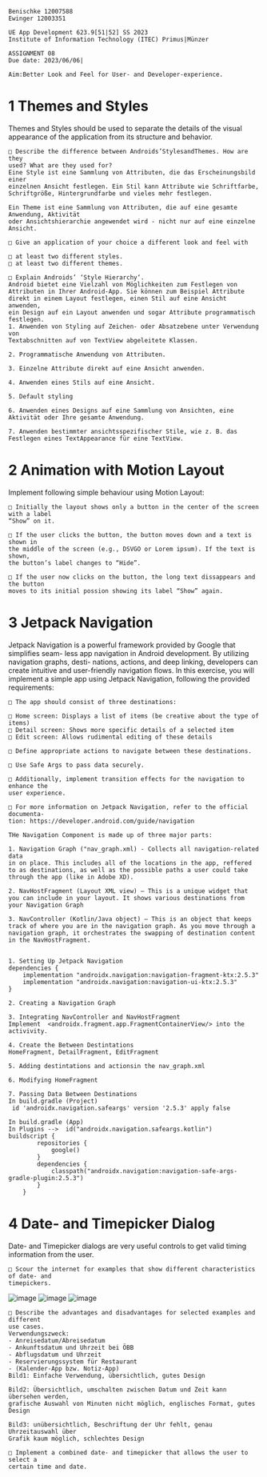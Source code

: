 ```
Benischke 12007588
Ewinger 12003351
```
```
UE App Development 623.9[51|52] SS 2023
Institute of Information Technology (ITEC) Primus|Münzer
```
```
ASSIGNMENT 08
Due date: 2023/06/06|
```
```
Aim:Better Look and Feel for User- and Developer-experience.
```
# 1 Themes and Styles

Themes and Styles should be used to separate the details of the visual appearance of
the application from its structure and behavior.

```
□ Describe the difference between Androids’StylesandThemes. How are they
used? What are they used for?
Eine Style ist eine Sammlung von Attributen, die das Erscheinungsbild einer 
einzelnen Ansicht festlegen. Ein Stil kann Attribute wie Schriftfarbe, 
Schriftgröße, Hintergrundfarbe und vieles mehr festlegen.

Ein Theme ist eine Sammlung von Attributen, die auf eine gesamte Anwendung, Aktivität
oder Ansichtshierarchie angewendet wird - nicht nur auf eine einzelne Ansicht.
```
```
□ Give an application of your choice a different look and feel with
```
```
□ at least two different styles.
□ at least two different themes.
```
```
□ Explain Androids’ ‘Style Hierarchy‘.
Android bietet eine Vielzahl von Möglichkeiten zum Festlegen von
Attributen in Ihrer Android-App. Sie können zum Beispiel Attribute
direkt in einem Layout festlegen, einen Stil auf eine Ansicht anwenden,
ein Design auf ein Layout anwenden und sogar Attribute programmatisch festlegen.
1. Anwenden von Styling auf Zeichen- oder Absatzebene unter Verwendung von
Textabschnitten auf von TextView abgeleitete Klassen.

2. Programmatische Anwendung von Attributen.

3. Einzelne Attribute direkt auf eine Ansicht anwenden.

4. Anwenden eines Stils auf eine Ansicht.

5. Default styling

6. Anwenden eines Designs auf eine Sammlung von Ansichten, eine Aktivität oder Ihre gesamte Anwendung.

7. Anwenden bestimmter ansichtsspezifischer Stile, wie z. B. das Festlegen eines TextAppearance für eine TextView.
```
# 2 Animation with Motion Layout

Implement following simple behaviour using Motion Layout:

```
□ Initially the layout shows only a button in the center of the screen with a label
“Show” on it.
```
```
□ If the user clicks the button, the button moves down and a text is shown in
the middle of the screen (e.g., DSVGO or Lorem ipsum). If the text is shown,
the button’s label changes to “Hide”.
```
```
□ If the user now clicks on the button, the long text dissappears and the button
moves to its initial possion showing its label “Show” again.
```



# 3 Jetpack Navigation

Jetpack Navigation is a powerful framework provided by Google that simplifies seam-
less app navigation in Android development. By utilizing navigation graphs, desti-
nations, actions, and deep linking, developers can create intuitive and user-friendly
navigation flows. In this exercise, you will implement a simple app using Jetpack
Navigation, following the provided requirements:

```
□ The app should consist of three destinations:
```
```
□ Home screen: Displays a list of items (be creative about the type of items)
□ Detail screen: Shows more specific details of a selected item
□ Edit screen: Allows rudimental editing of these details
```
```
□ Define appropriate actions to navigate between these destinations.
```
```
□ Use Safe Args to pass data securely.
```
```
□ Additionally, implement transition effects for the navigation to enhance the
user experience.
```
```
□ For more information on Jetpack Navigation, refer to the official documenta-
tion: https://developer.android.com/guide/navigation
```
```
THe Navigation Component is made up of three major parts:

1. Navigation Graph ("nav_graph.xml) - Collects all navigation-related data
in on place. This includes all of the locations in the app, reffered to as destinations, as well as the possible paths a user could take through the app (like in Adobe XD).

2. NavHostFragment (Layout XML view) — This is a unique widget that you can include in your layout. It shows various destinations from your Navigation Graph

3. NavController (Kotlin/Java object) — This is an object that keeps track of where you are in the navigation graph. As you move through a navigation graph, it orchestrates the swapping of destination content in the NavHostFragment.


1. Setting Up Jetpack Navigation
dependencies {
    implementation "androidx.navigation:navigation-fragment-ktx:2.5.3"
    implementation "androidx.navigation:navigation-ui-ktx:2.5.3"
}

2. Creating a Navigation Graph

3. Integrating NavController and NavHostFragment
Implement  <androidx.fragment.app.FragmentContainerView/> into the   activivity.

4. Create the Between Destintations
HomeFragment, DetailFragment, EditFragment

5. Adding destintations and actionsin the nav_graph.xml

6. Modifying HomeFragment

7. Passing Data Between Destinations
In build.gradle (Project)
 id 'androidx.navigation.safeargs' version '2.5.3' apply false
 
In build.gradle (App)
In Plugins -->  id("androidx.navigation.safeargs.kotlin")
buildscript {
        repositories {
            google()
        }
        dependencies {
            classpath("androidx.navigation:navigation-safe-args-gradle-plugin:2.5.3")
        }
    }
```

# 4 Date- and Timepicker Dialog

Date- and Timepicker dialogs are very useful controls to get valid timing information
from the user.

```
□ Scour the internet for examples that show different characteristics of date- and
timepickers.
```
![image](https://github.com/MarcelEwinger/App_Development_SS23/assets/29062595/002bf943-e7ba-4a72-aa05-4142ec67a4fb)
![image](https://github.com/MarcelEwinger/App_Development_SS23/assets/29062595/8cafc9c3-7b2b-4433-9ab3-4c3a408962bf)
![image](https://github.com/MarcelEwinger/App_Development_SS23/assets/29062595/74ea8078-ebcb-4b2e-bee8-d01c810b4481)
```
□ Describe the advantages and disadvantages for selected examples and different
use cases.
Verwendungszweck:
- Anreisedatum/Abreisedatum
- Ankunftsdatum und Uhrzeit bei ÖBB
- Abflugsdatum und Uhrzeit
- Reservierungssystem für Restaurant
- (Kalender-App bzw. Notiz-App)
Bild1: Einfache Verwendung, übersichtlich, gutes Design

Bild2: Übersichtlich, umschalten zwischen Datum und Zeit kann übersehen werden,
grafische Auswahl von Minuten nicht möglich, englisches Format, gutes Design

Bild3: unübersichtlich, Beschriftung der Uhr fehlt, genau Uhrzeitauswahl über 
Grafik kaum möglich, schlechtes Design
```
```
□ Implement a combined date- and timepicker that allows the user to select a
certain time and date.
```


